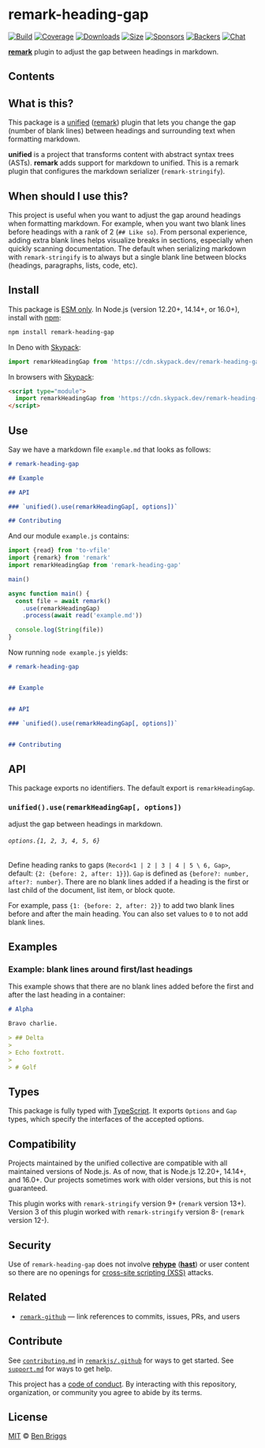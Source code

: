 # remark-heading-gap

[![Build][build-badge]][build]
[![Coverage][coverage-badge]][coverage]
[![Downloads][downloads-badge]][downloads]
[![Size][size-badge]][size]
[![Sponsors][sponsors-badge]][collective]
[![Backers][backers-badge]][collective]
[![Chat][chat-badge]][chat]

**[remark][]** plugin to adjust the gap between headings in markdown.

## Contents

## What is this?

This package is a [unified][] ([remark][]) plugin that lets you change the gap
(number of blank lines) between headings and surrounding text when formatting
markdown.

**unified** is a project that transforms content with abstract syntax trees
(ASTs).
**remark** adds support for markdown to unified.
This is a remark plugin that configures the markdown serializer
(`remark-stringify`).

## When should I use this?

This project is useful when you want to adjust the gap around headings when
formatting markdown.
For example, when you want two blank lines before headings with a rank of 2
(`## Like so`).
From personal experience, adding extra blank lines helps visualize breaks in
sections, especially when quickly scanning documentation.
The default when serializing markdown with `remark-stringify` is to always
but a single blank line between blocks (headings, paragraphs, lists, code, etc).

## Install

This package is [ESM only](https://gist.github.com/sindresorhus/a39789f98801d908bbc7ff3ecc99d99c).
In Node.js (version 12.20+, 14.14+, or 16.0+), install with [npm][]:

```sh
npm install remark-heading-gap
```

In Deno with [Skypack][]:

```js
import remarkHeadingGap from 'https://cdn.skypack.dev/remark-heading-gap@5?dts'
```

In browsers with [Skypack][]:

```html
<script type="module">
  import remarkHeadingGap from 'https://cdn.skypack.dev/remark-heading-gap@5?min'
</script>
```

## Use

Say we have a markdown file `example.md` that looks as follows:

```markdown
# remark-heading-gap

## Example

## API

### `unified().use(remarkHeadingGap[, options])`

## Contributing
```

And our module `example.js` contains:

```js
import {read} from 'to-vfile'
import {remark} from 'remark'
import remarkHeadingGap from 'remark-heading-gap'

main()

async function main() {
  const file = await remark()
    .use(remarkHeadingGap)
    .process(await read('example.md'))

  console.log(String(file))
}
```

Now running `node example.js` yields:

```markdown
# remark-heading-gap


## Example


## API

### `unified().use(remarkHeadingGap[, options])`


## Contributing
```

## API

This package exports no identifiers.
The default export is `remarkHeadingGap`.

### `unified().use(remarkHeadingGap[, options])`

adjust the gap between headings in markdown.

###### `options.{1, 2, 3, 4, 5, 6}`

Define heading ranks to gaps (`Record<1 | 2 | 3 | 4 | 5 \ 6, Gap>`, default:
`{2: {before: 2, after: 1}}`).
`Gap` is defined as `{before?: number, after?: number}`.
There are no blank lines added if a heading is the first or last child of the
document, list item, or block quote.

For example, pass `{1: {before: 2, after: 2}}` to add two blank lines before and
after the main heading.
You can also set values to `0` to not add blank lines.

## Examples

### Example: blank lines around first/last headings

This example shows that there are no blank lines added before the first and
after the last heading in a container:

```markdown
# Alpha

Bravo charlie.

> ## Delta
>
> Echo foxtrott.
>
> # Golf
```

## Types

This package is fully typed with [TypeScript][].
It exports `Options` and `Gap` types, which specify the interfaces of the
accepted options.

## Compatibility

Projects maintained by the unified collective are compatible with all maintained
versions of Node.js.
As of now, that is Node.js 12.20+, 14.14+, and 16.0+.
Our projects sometimes work with older versions, but this is not guaranteed.

This plugin works with `remark-stringify` version 9+ (`remark` version 13+).
Version 3 of this plugin worked with `remark-stringify` version 8- (`remark`
version 12-).

## Security

Use of `remark-heading-gap` does not involve **[rehype][]** (**[hast][]**) or
user content so there are no openings for [cross-site scripting (XSS)][xss]
attacks.

## Related

*   [`remark-github`](#)
    — link references to commits, issues, PRs, and users

## Contribute

See [`contributing.md`][contributing] in [`remarkjs/.github`][health] for ways
to get started.
See [`support.md`][support] for ways to get help.

This project has a [code of conduct][coc].
By interacting with this repository, organization, or community you agree to
abide by its terms.

## License

[MIT][license] © [Ben Briggs][author]

<!-- Definitions -->

[build-badge]: https://github.com/remarkjs/remark-heading-gap/workflows/main/badge.svg

[build]: https://github.com/remarkjs/remark-heading-gap/actions

[coverage-badge]: https://img.shields.io/codecov/c/github/remarkjs/remark-heading-gap.svg

[coverage]: https://codecov.io/github/remarkjs/remark-heading-gap

[downloads-badge]: https://img.shields.io/npm/dm/remark-heading-gap.svg

[downloads]: https://www.npmjs.com/package/remark-heading-gap

[size-badge]: https://img.shields.io/bundlephobia/minzip/remark-heading-gap.svg

[size]: https://bundlephobia.com/result?p=remark-heading-gap

[sponsors-badge]: https://opencollective.com/unified/sponsors/badge.svg

[backers-badge]: https://opencollective.com/unified/backers/badge.svg

[collective]: https://opencollective.com/unified

[chat-badge]: https://img.shields.io/badge/chat-discussions-success.svg

[chat]: https://github.com/remarkjs/remark/discussions

[npm]: https://docs.npmjs.com/cli/install

[skypack]: https://www.skypack.dev

[health]: https://github.com/remarkjs/.github

[contributing]: https://github.com/remarkjs/.github/blob/HEAD/contributing.md

[support]: https://github.com/remarkjs/.github/blob/HEAD/support.md

[coc]: https://github.com/remarkjs/.github/blob/HEAD/code-of-conduct.md

[license]: license

[author]: http://beneb.info

[remark]: https://github.com/remarkjs/remark

[unified]: https://github.com/unifiedjs/unified

[xss]: https://en.wikipedia.org/wiki/Cross-site_scripting

[typescript]: https://www.typescriptlang.org

[rehype]: https://github.com/rehypejs/rehype

[hast]: https://github.com/syntax-tree/hast

